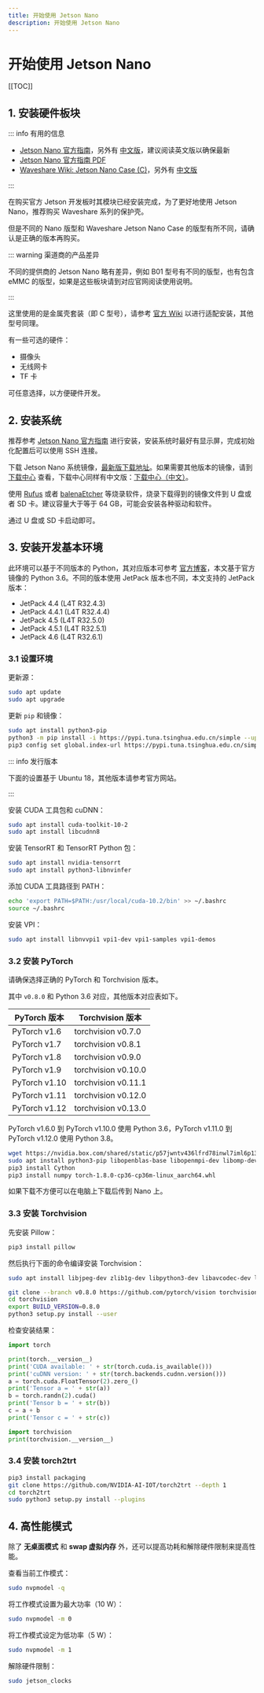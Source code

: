 ```yaml
---
title: 开始使用 Jetson Nano
description: 开始使用 Jetson Nano
---
```


# 开始使用 Jetson Nano

[[TOC]]

## 1. 安装硬件板块

::: info 有用的信息

- [Jetson Nano 官方指南](https://developer.nvidia.com/embedded/learn/get-started-jetson-nano-devkit)，另外有 [中文版](https://developer.nvidia.com/zh-cn/embedded/learn/get-started-jetson-nano-devkit)，建议阅读英文版以确保最新
- [Jetson Nano 官方指南 PDF](https://developer.nvidia.com/embedded/dlc/Jetson_Nano_Developer_Kit_User_Guide)
- [Waveshare Wiki: Jetson Nano Case (C)](https://www.waveshare.com/wiki/Jetson_Nano_Case_(C))，另外有 [中文版](https://www.waveshare.net/wiki/Jetson_Nano_Case_(C))

:::

在购买官方 Jetson 开发板时其模块已经安装完成，为了更好地使用 Jetson Nano，推荐购买 Waveshare 系列的保护壳。

但是不同的 Nano 版型和 Waveshare Jetson Nano Case 的版型有所不同，请确认是正确的版本再购买。

::: warning 渠道商的产品差异

不同的提供商的 Jetson Nano 略有差异，例如 B01 型号有不同的版型，也有包含 eMMC 的版型，如果是这些板块请到对应官网阅读使用说明。

:::

这里使用的是金属壳套装（即 C 型号），请参考 [官方 Wiki](https://www.waveshare.net/wiki/Jetson_Nano_Case_(C)) 以进行适配安装，其他型号同理。

有一些可选的硬件：
- 摄像头
- 无线网卡
- TF 卡

可任意选择，以方便硬件开发。

## 2. 安装系统

推荐参考 [Jetson Nano 官方指南](https://developer.nvidia.com/embedded/learn/get-started-jetson-nano-devkit) 进行安装，安装系统时最好有显示屏，完成初始化配置后可以使用 SSH 连接。

下载 Jetson Nano 系统镜像，[最新版下载地址](https://developer.nvidia.com/jetson-nano-sd-card-image)。如果需要其他版本的镜像，请到 [下载中心](https://developer.nvidia.com/embedded/downloads) 查看，下载中心同样有中文版：[下载中心（中文）](https://developer.nvidia.com/zh-cn/embedded/downloads)。

使用 [Rufus](https://rufus.ie/zh/) 或者 [balenaEtcher](https://www.balena.io/etcher/) 等烧录软件，烧录下载得到的镜像文件到 U 盘或者 SD 卡。建议容量大于等于 64 GB，可能会安装各种驱动和软件。

通过 U 盘或 SD 卡启动即可。

## 3. 安装开发基本环境

此环境可以基于不同版本的 Python，其对应版本可参考 [官方博客](https://forums.developer.nvidia.com/t/72048)，本文基于官方镜像的 Python 3.6。不同的版本使用 JetPack 版本也不同，本文支持的 JetPack 版本：
- JetPack 4.4 (L4T R32.4.3)
- JetPack 4.4.1 (L4T R32.4.4)
- JetPack 4.5 (L4T R32.5.0)
- JetPack 4.5.1 (L4T R32.5.1)
- JetPack 4.6 (L4T R32.6.1)

### 3.1 设置环境

更新源：

```bash
sudo apt update
sudo apt upgrade
```

更新 `pip` 和镜像：

```bash
sudo apt install python3-pip
python3 -m pip install -i https://pypi.tuna.tsinghua.edu.cn/simple --upgrade pip
pip3 config set global.index-url https://pypi.tuna.tsinghua.edu.cn/simple
```

::: info 发行版本

下面的设置基于 Ubuntu 18，其他版本请参考官方网站。

:::

安装 CUDA 工具包和 cuDNN：

```bash
sudo apt install cuda-toolkit-10-2
sudo apt install libcudnn8
```

安装 TensorRT 和 TensorRT Python 包：

```bash
sudo apt install nvidia-tensorrt
sudo apt install python3-libnvinfer
```

添加 CUDA 工具路径到 PATH：

```bash
echo 'export PATH=$PATH:/usr/local/cuda-10.2/bin' >> ~/.bashrc
source ~/.bashrc
```

安装 VPI：

```bash
sudo apt install libnvvpi1 vpi1-dev vpi1-samples vpi1-demos
```

### 3.2 安装 PyTorch

请确保选择正确的 PyTorch 和 Torchvision 版本。

其中 `v0.8.0` 和 Python 3.6 对应，其他版本对应表如下。

| PyTorch 版本  | Torchvision 版本    |
| ------------- | ------------------- |
| PyTorch v1.6  | torchvision v0.7.0  |
| PyTorch v1.7  | torchvision v0.8.1  |
| PyTorch v1.8  | torchvision v0.9.0  |
| PyTorch v1.9  | torchvision v0.10.0 |
| PyTorch v1.10 | torchvision v0.11.1 |
| PyTorch v1.11 | torchvision v0.12.0 |
| PyTorch v1.12 | torchvision v0.13.0 |

PyTorch v1.6.0 到 PyTorch v1.10.0 使用 Python 3.6，PyTorch v1.11.0 到 PyTorch v1.12.0 使用 Python 3.8。

```bash
wget https://nvidia.box.com/shared/static/p57jwntv436lfrd78inwl7iml6p13fzh.whl -O torch-1.8.0-cp36-cp36m-linux_aarch64.whl
sudo apt install python3-pip libopenblas-base libopenmpi-dev libomp-dev
pip3 install Cython
pip3 install numpy torch-1.8.0-cp36-cp36m-linux_aarch64.whl
```

如果下载不方便可以在电脑上下载后传到 Nano 上。

### 3.3 安装 Torchvision

先安装 Pillow：

```bash
pip3 install pillow
```

然后执行下面的命令编译安装 Torchvision：

```bash
sudo apt install libjpeg-dev zlib1g-dev libpython3-dev libavcodec-dev libavformat-dev libswscale-dev

git clone --branch v0.8.0 https://github.com/pytorch/vision torchvision
cd torchvision
export BUILD_VERSION=0.8.0
python3 setup.py install --user
```

检查安装结果：

```python
import torch

print(torch.__version__)
print('CUDA available: ' + str(torch.cuda.is_available()))
print('cuDNN version: ' + str(torch.backends.cudnn.version()))
a = torch.cuda.FloatTensor(2).zero_()
print('Tensor a = ' + str(a))
b = torch.randn(2).cuda()
print('Tensor b = ' + str(b))
c = a + b
print('Tensor c = ' + str(c))

import torchvision
print(torchvision.__version__)
```

### 3.4 安装 torch2trt

```bash
pip3 install packaging
git clone https://github.com/NVIDIA-AI-IOT/torch2trt --depth 1
cd torch2trt
sudo python3 setup.py install --plugins
```

## 4. 高性能模式

除了 **无桌面模式** 和 **swap 虚拟内存** 外，还可以提高功耗和解除硬件限制来提高性能。

查看当前工作模式：

```bash
sudo nvpmodel -q
```

将工作模式设置为最大功率（10 W）：

```bash
sudo nvpmodel -m 0
```

将工作模式设定为低功率（5 W）：

```bash
sudo nvpmodel -m 1
```

解除硬件限制：

```bash
sudo jetson_clocks
```
